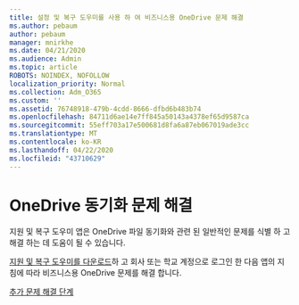 ```yaml
---
title: 설정 및 복구 도우미를 사용 하 여 비즈니스용 OneDrive 문제 해결
ms.author: pebaum
author: pebaum
manager: mnirkhe
ms.date: 04/21/2020
ms.audience: Admin
ms.topic: article
ROBOTS: NOINDEX, NOFOLLOW
localization_priority: Normal
ms.collection: Adm_O365
ms.custom: ''
ms.assetid: 76748918-479b-4cdd-8666-dfbd6b483b74
ms.openlocfilehash: 84711d6ae14e7ff845a50143a4378ef65d9587ca
ms.sourcegitcommit: 55eff703a17e500681d8fa6a87eb067019ade3cc
ms.translationtype: MT
ms.contentlocale: ko-KR
ms.lasthandoff: 04/22/2020
ms.locfileid: "43710629"
---
```

# <a name="fix-onedrive-sync-problems"></a>OneDrive 동기화 문제 해결

지원 및 복구 도우미 앱은 OneDrive 파일 동기화와 관련 된 일반적인 문제를 식별 하 고 해결 하는 데 도움이 될 수 있습니다. 
  
[지원 및 복구 도우미를 다운로드](https://aka.ms/sara)하 고 회사 또는 학교 계정으로 로그인 한 다음 앱의 지침에 따라 비즈니스용 OneDrive 문제를 해결 합니다. 
  
[추가 문제 해결 단계](https://go.microsoft.com/fwlink/?linkid=872097)
  

